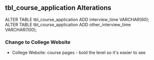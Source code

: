 ## tbl_course_application Alterations

ALTER TABLE tbl_course_application ADD interview_time VARCHAR(60);
ALTER TABLE tbl_course_application ADD other_interview_time VARCHAR(100);

### Change to College Website

* College Website: course pages - bold the level so it's easier to see

